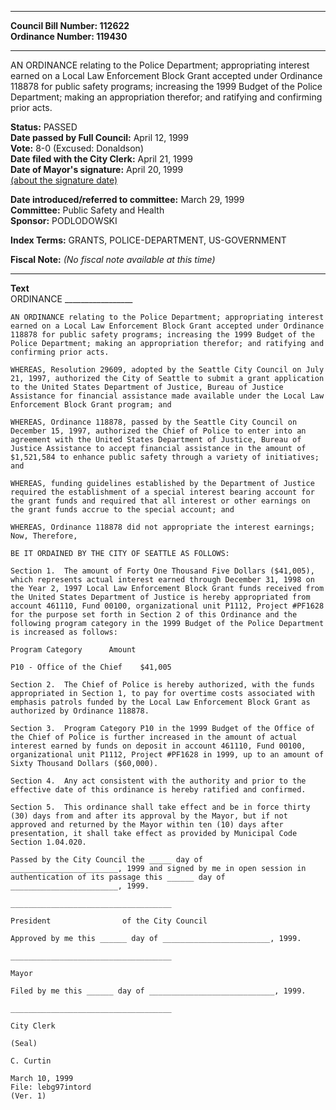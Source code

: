 * * * * *  
  
**Council Bill Number: [](#h0)[](#h2)112622**   
**Ordinance Number: 119430**  
  
* * * * *  
  
AN ORDINANCE relating to the Police Department; appropriating interest earned on a Local Law Enforcement Block Grant accepted under Ordinance 118878 for public safety programs; increasing the 1999 Budget of the Police Department; making an appropriation therefor; and ratifying and confirming prior acts.  
  
**Status:** PASSED   
**Date passed by Full Council:** April 12, 1999   
**Vote:** 8-0 (Excused: Donaldson)   
**Date filed with the City Clerk:** April 21, 1999   
**Date of Mayor's signature:** April 20, 1999   
[(about the signature date)](/~public/approvaldate.htm)   
  
  
**Date introduced/referred to committee:** March 29, 1999   
**Committee:** Public Safety and Health   
**Sponsor:** PODLODOWSKI   
  
**Index Terms:** GRANTS, POLICE-DEPARTMENT, US-GOVERNMENT  
  
**Fiscal Note:** *(No fiscal note available at this time)*  
  
* * * * *  
  
**Text**  
    ORDINANCE _________________  
  
    AN ORDINANCE relating to the Police Department; appropriating interest  
    earned on a Local Law Enforcement Block Grant accepted under Ordinance  
    118878 for public safety programs; increasing the 1999 Budget of the  
    Police Department; making an appropriation therefor; and ratifying and  
    confirming prior acts.  
  
    WHEREAS, Resolution 29609, adopted by the Seattle City Council on July  
    21, 1997, authorized the City of Seattle to submit a grant application  
    to the United States Department of Justice, Bureau of Justice  
    Assistance for financial assistance made available under the Local Law  
    Enforcement Block Grant program; and  
  
    WHEREAS, Ordinance 118878, passed by the Seattle City Council on  
    December 15, 1997, authorized the Chief of Police to enter into an  
    agreement with the United States Department of Justice, Bureau of  
    Justice Assistance to accept financial assistance in the amount of  
    $1,521,584 to enhance public safety through a variety of initiatives;  
    and  
  
    WHEREAS, funding guidelines established by the Department of Justice  
    required the establishment of a special interest bearing account for  
    the grant funds and required that all interest or other earnings on  
    the grant funds accrue to the special account; and  
  
    WHEREAS, Ordinance 118878 did not appropriate the interest earnings;  
    Now, Therefore,  
  
    BE IT ORDAINED BY THE CITY OF SEATTLE AS FOLLOWS:  
  
    Section 1.  The amount of Forty One Thousand Five Dollars ($41,005),  
    which represents actual interest earned through December 31, 1998 on  
    the Year 2, 1997 Local Law Enforcement Block Grant funds received from  
    the United States Department of Justice is hereby appropriated from  
    account 461110, Fund 00100, organizational unit P1112, Project #PF1628  
    for the purpose set forth in Section 2 of this Ordinance and the  
    following program category in the 1999 Budget of the Police Department  
    is increased as follows:  
  
    Program Category      Amount  
  
    P10 - Office of the Chief    $41,005  
  
    Section 2.  The Chief of Police is hereby authorized, with the funds  
    appropriated in Section 1, to pay for overtime costs associated with  
    emphasis patrols funded by the Local Law Enforcement Block Grant as  
    authorized by Ordinance 118878.  
  
    Section 3.  Program Category P10 in the 1999 Budget of the Office of  
    the Chief of Police is further increased in the amount of actual  
    interest earned by funds on deposit in account 461110, Fund 00100,  
    organizational unit P1112, Project #PF1628 in 1999, up to an amount of  
    Sixty Thousand Dollars ($60,000).  
  
    Section 4.  Any act consistent with the authority and prior to the  
    effective date of this ordinance is hereby ratified and confirmed.  
  
    Section 5.  This ordinance shall take effect and be in force thirty  
    (30) days from and after its approval by the Mayor, but if not  
    approved and returned by the Mayor within ten (10) days after  
    presentation, it shall take effect as provided by Municipal Code  
    Section 1.04.020.  
  
    Passed by the City Council the _____ day of  
    ________________________, 1999 and signed by me in open session in  
    authentication of its passage this ______ day of  
    ________________________, 1999.  
  
    ____________________________________  
  
    President                of the City Council  
  
    Approved by me this ______ day of ________________________, 1999.  
  
    ____________________________________  
  
    Mayor  
  
    Filed by me this ______ day of ____________________________, 1999.  
  
    ____________________________________  
  
    City Clerk  
  
    (Seal)  
  
    C. Curtin  
  
    March 10, 1999  
    File: lebg97intord  
    (Ver. 1)  
